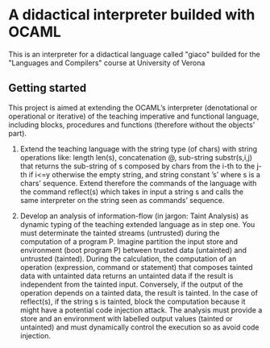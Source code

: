 # A didactical interpreter builded with OCAML

This is an interpreter for a didactical language called "giaco" builded for the "Languages and Compilers" course at University of Verona

## Getting started

This project is aimed at extending the OCAML’s interpreter (denotational or operational or iterative) of the teaching imperative and functional language, including blocks, procedures and functions (therefore without the objects’ part).  

1. Extend the teaching language with the string type (of chars) with string operations like: length len(s), concatenation @, sub-string substr(s,i,j) that returns the sub-string of s composed by chars from the i-th to the j-th if i<=y otherwise the empty string, and string constant ’s’ where s is a chars’ sequence. Extend therefore the commands of the language with the command reflect(s) which takes in input a string s and calls the same interpreter on the string seen as commands’ sequence.  

2. Develop an analysis of information-flow (in jargon: Taint Analysis) as dynamic typing of the teaching extended language as in step one. You must determinate the tainted streams (untrusted) during the computation of a program P. Imagine partition the input store and environment (boot program P) between trusted data (untainted) and untrusted (tainted). During the calculation, the computation of an operation (expression, command or statement) that composes tainted data with untainted data returns an untainted data if the result is independent from the tainted input. Conversely, if the output of the operation depends on a tainted data, the result is tainted. In the case of reflect(s), if the string s is tainted, block the computation because it might have a potential code injection attack. The analysis must provide a store and an environment with labelled output values (tainted or untainted) and must dynamically control the execution so as avoid code injection.


##
